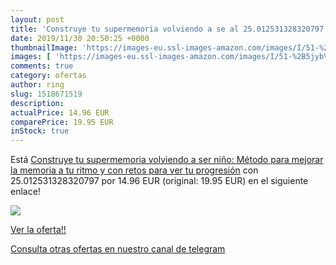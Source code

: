 ```yaml
---
layout: post
title: 'Construye tu supermemoria volviendo a se al 25.012531328320797 % de descuento'
date: 2019/11/30 20:50:25 +0000
thumbnailImage: 'https://images-eu.ssl-images-amazon.com/images/I/51-%2B5jybVAL._SL200_.jpg'
images: [ 'https://images-eu.ssl-images-amazon.com/images/I/51-%2B5jybVAL._SL200_.jpg' ]
comments: true
category: ofertas
author: ring
slug: 1518671519
description:
actualPrice: 14.96 EUR
comparePrice: 19.95 EUR
inStock: true
---
```


Está [Construye tu supermemoria volviendo a ser niño: Método para mejorar la memoria a tu ritmo y con retos para ver tu progresión](https://www.amazon.com/dp/1518671519/?tag=redken08-20) con 25.012531328320797 por 14.96 EUR (original: 19.95 EUR) en el siguiente enlace!

[![](https://images-eu.ssl-images-amazon.com/images/I/51-%2B5jybVAL._SL200_.jpg)](https://www.amazon.com/dp/1518671519/?tag=redken08-20)

[Ver la oferta!!](https://www.amazon.com/dp/1518671519/?tag=redken08-20)

[Consulta otras ofertas en nuestro canal de telegram](https://t.me/s/ofertas25)
